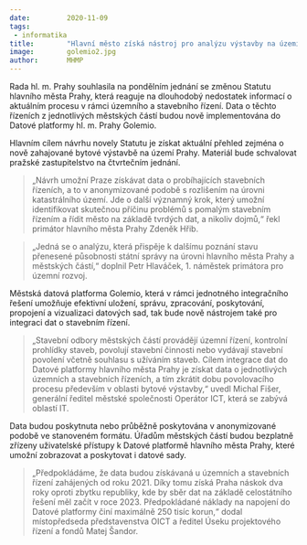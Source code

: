 ```yaml
---
date:         2020-11-09
tags:         
 - informatika
title:        "Hlavní město získá nástroj pro analýzu výstavby na území městských částí"
image: 	      golemio2.jpg
author:       MHMP
---
```


Rada hl. m. Prahy souhlasila na pondělním jednání se změnou Statutu hlavního města Prahy, která reaguje na dlouhodobý nedostatek informací o aktuálním procesu v rámci územního a stavebního řízení. Data o těchto řízeních z jednotlivých městských částí budou nově implementována do Datové platformy hl. m. Prahy Golemio.

Hlavním cílem návrhu novely Statutu je získat aktuální přehled zejména o nově zahajované bytové výstavbě na území Prahy. Materiál bude schvalovat pražské zastupitelstvo na čtvrtečním jednání.

> „Návrh umožní Praze získávat data o probíhajících stavebních řízeních, a to v anonymizované podobě s rozlišením na úrovni katastrálního území. Jde o další významný krok, který umožní identifikovat skutečnou příčinu problémů s pomalým stavebním řízením a řídit město na základě tvrdých dat, a nikoliv dojmů,“ řekl primátor hlavního města Prahy Zdeněk Hřib.

> „Jedná se o analýzu, která přispěje k dalšímu poznání stavu přenesené působnosti státní správy na úrovni hlavního města Prahy a městských částí,“ doplnil Petr Hlaváček, 1. náměstek primátora pro územní rozvoj.

Městská datová platforma Golemio, která v rámci jednotného integračního řešení umožňuje efektivní uložení, správu, zpracování, poskytování, propojení a vizualizaci datových sad, tak bude nově nástrojem také pro integraci dat o stavebním řízení.

> „Stavební odbory městských částí provádějí územní řízení, kontrolní prohlídky staveb, povolují stavební činnosti nebo vydávají stavební povolení včetně souhlasu s užíváním staveb. Cílem integrace dat do Datové platformy hlavního města Prahy je získat data o jednotlivých územních a stavebních řízeních, a tím zkrátit dobu povolovacího procesu především v oblasti bytové výstavby,“ uvedl Michal Fišer, generální ředitel městské společnosti Operátor ICT, která se zabývá oblastí IT.

Data budou poskytnuta nebo průběžně poskytována v anonymizované podobě ve stanoveném formátu. Úřadům městských částí budou bezplatně zřízeny uživatelské přístupy k Datové platformě hlavního města Prahy, které umožní zobrazovat a poskytovat i datové sady.

> „Předpokládáme, že data budou získávaná u územních a stavebních řízení zahájených od roku 2021. Díky tomu získá Praha náskok dva roky oproti zbytku republiky, kde by sběr dat na základě celostátního řešení měl začít v roce 2023. Předpokládané náklady na napojení do Datové platformy činí maximálně 250 tisíc korun,“ dodal místopředseda představenstva OICT a ředitel Úseku projektového řízení a fondů Matej Šandor.

